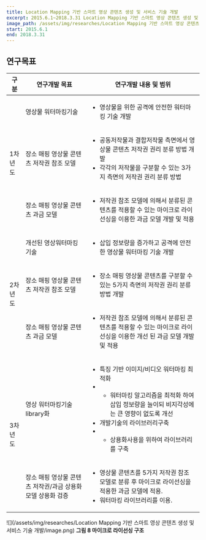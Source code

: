 ```yaml
---
title: Location Mapping 기반 스마트 영상 콘텐츠 생성 및 서비스 기술 개발
excerpt: 2015.6.1~2018.3.31 Location Mapping 기반 스마트 영상 콘텐츠 생성 및 서비스 기술 개발, 문화체육관광부
image_path: /assets/img/researches/Location Mapping 기반 스마트 영상 콘텐츠 생성 및 서비스 기술 개발/image.png
start: 2015.6.1
end: 2018.3.31
---
```


## 연구목표

<table>
<thead>
    <tr>
        <th>구분</th>
        <th>연구개발 목표</th>
        <th>연구개발 내용 및 범위</th>
    </tr>
</thead>
<tbody>
    <tr>
        <td rowspan="3">1차년도</td>
        <td>영상물 워터마킹기술</td>
        <td>
            <ul>
                <li>영상물을 위한 공격에 안전한 워터마킹 기술 개발</li>
            </ul>
        </td>
    </tr>
    <tr>
        <td>장소 매핑 영상물 콘텐츠 저작권 참조 모델</td>
        <td>
            <ul>
                <li>공동저작물과 결합저작물 측면에서 영상물 콘텐츠 저작권 권리 분류 방법 개발</li>
                <li>각각의 저작물을 구분할 수 있는 3가지 측면의 저작권 권리 분류 방법</li>
            </ul>
        </td>
    </tr>
    <tr>
        <td>장소 매핑 영상물 콘텐츠 과금 모델</td>
        <td>
            <ul>
                <li>저작권 참조 모델에 의해서 분류된 콘텐츠를 적용할 수 있는 마이크로 라이선싱을 이용한 과금 모델 개발 및 적용</li>
            </ul>
        </td>
    </tr>
    <tr>
        <td rowspan="3">2차년도</td>
        <td>개선된 영상워터마킹기술</td>
        <td>
            <ul>
                <li>삽입 정보량을 증가하고 공격에 안전한 영상물 워터마킹 기술 개발</li>
            </ul>
        </td>
    </tr>
    <tr>
        <td>장소 매핑 영상물 콘텐츠 저작권 참조 모델</td>
        <td>
            <ul>
                <li>장소 매핑 영상물 콘텐츠를 구분할 수 있는 5가지 측면의 저작권 권리 분류 방법 개발</li>
            </ul>
        </td>
    </tr>
    <tr>
        <td>장소 매핑 영상물 콘텐츠 과금 모델</td>
        <td>
            <ul>
                <li>저작권 참조 모델에 의해서 분류된 콘텐츠를 적용할 수 있는 마이크로 라이선싱을 이용한 개선 된 과금 모델 개발 및 적용</li>
            </ul>
        </td>
    </tr>
    <tr>
        <td rowspan="2">3차년도</td>
        <td>영상 워터마킹기술 library화</td>
        <td>
            <ul>
                <li>특징 기반 이미지/비디오 워터마킹 최적화</li>
                <li>
                    <ul>
                        <li>워터마킹 알고리즘을 최적화 하여 삽입 정보량을 늘이되 비지각성에는 큰 영향이 없도록 개선</li>
                    </ul>
                </li>
                <li>개발기술의 라이브러리구축</li>
                <li>
                    <ul>
                        <li>상용화사용을 위하여 라이브러리를 구축</li>
                    </ul>
                </li>
            </ul>
        </td>
    </tr>
    <tr>
        <td>장소 매핑 영상물 콘텐츠 저작권/과금 상용화 모델 상용화 검증</td>
        <td>
            <ul>
                <li>영상물 콘텐츠를 5가지 저작권 참조 모델로 분류 후 마이크로 라이선싱을 적용한 과금 모델에 적용.</li>
                <li>워터마킹 라이브러리를 이용.</li>
            </ul>
        </td>
    </tr>
</tbody>
</table>

![](/assets/img/researches/Location Mapping 기반 스마트 영상 콘텐츠 생성 및 서비스 기술 개발/image.png)
**그림 8 마이크로 라이선싱 구조**
